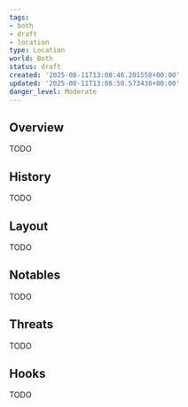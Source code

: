 ```yaml
---
tags:
- both
- draft
- location
type: Location
world: Both
status: draft
created: '2025-08-11T13:08:46.201558+00:00'
updated: '2025-08-11T13:08:50.573438+00:00'
danger_level: Moderate
---
```



## Overview

TODO
## History

TODO
## Layout

TODO
## Notables

TODO
## Threats

TODO
## Hooks

TODO
